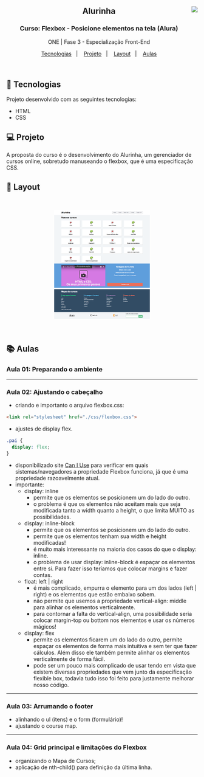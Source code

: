 <div align="center">
<a href="https://github.com/monicaquintal" target="_blank"><img align="right" height="160" src="https://cdn.jsdelivr.net/gh/devicons/devicon/icons/css3/css3-plain-wordmark.svg" /></a>
<h2>Alurinha</h2>
<h3>Curso: Flexbox - Posicione elementos na tela (Alura)</h3>
<p>ONE | Fase 3 - Especialização Front-End</p>
</div>

<p align="center">
  <a href="#-tecnologias">Tecnologias</a>&nbsp;&nbsp;&nbsp;|&nbsp;&nbsp;&nbsp;
  <a href="#-projeto">Projeto</a>&nbsp;&nbsp;&nbsp;|&nbsp;&nbsp;&nbsp;
  <a href="#-layout">Layout</a>&nbsp;&nbsp;&nbsp;|&nbsp;&nbsp;&nbsp;
  <a href="#-repositorio">Aulas</a>
</p>
<br>

## 🚀 Tecnologias

Projeto desenvolvido com as seguintes tecnologias:

- HTML
- CSS 

## 💻 Projeto

A proposta do curso é o desenvolvimento do Alurinha, um gerenciador de cursos online, sobretudo manuseando o flexbox, que é uma especificação CSS.

## 🔖 Layout

<br>
<p align="center">
  <img alt="projeto Alurinha" src="./layouts/alurinha-layout-desktop.png" width="50%">
</p>
<br>

## 📚 Aulas

### Aula 01: Preparando o ambiente

<hr>

### Aula 02: Ajustando o cabeçalho
- criando e importanto o arquivo flexbox.css:

~~~html 
<link rel="stylesheet" href="./css/flexbox.css">
~~~

- ajustes de display flex.

~~~css
.pai {
  display: flex;
}
~~~

- disponibilizado site [Can I Use](https://caniuse.com/) para verificar em quais sistemas/navegadores a propriedade Flexbox funciona, já que é uma propriedade razoavelmente atual.
- importante:
  - display: inline
    - permite que os elementos se posicionem um do lado do outro.
    - o problema é que os elementos não aceitam mais que seja modificada tanto a width quanto a height, o que limita MUITO as possibilidades.
  - display: inline-block
    - permite que os elementos se posicionem um do lado do outro.
    - permite que os elementos tenham sua width e height modificadas! 
    - é muito mais interessante na maioria dos casos do que o display: inline.
    - o problema de usar display: inline-block é espaçar os elementos entre si. Para fazer isso teríamos que colocar margins e fazer contas.
  - float: left | right
    - é mais complicado, empurra o elemento para um dos lados (left | right) e os elementos que estão embaixo sobem.
    - não permite que usemos a propriedade vertical-align: middle para alinhar os elementos verticalmente. 
    - para contornar a falta do vertical-align, uma possibilidade seria colocar margin-top ou bottom nos elementos e usar os números mágicos!
  - display: flex
    - permite os elementos ficarem um do lado do outro, permite espaçar os elementos de forma mais intuitiva e sem ter que fazer cálculos. Além disso ele também permite alinhar os elementos verticalmente de forma fácil.
    - pode ser um pouco mais complicado de usar tendo em vista que existem diversas propriedades que vem junto da especificação flexible box, todavia tudo isso foi feito para justamente melhorar nosso código.

<hr>

### Aula 03: Arrumando o footer

- alinhando o ul (itens) e o form (formulário)!
- ajustando o course map.

<hr>

### Aula 04: Grid principal e limitações do Flexbox

- organizando o Mapa de Cursos;
- aplicação de nth-child() para definição da última linha.